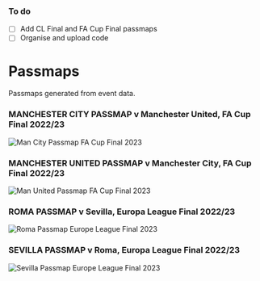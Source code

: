 ### To do
- [ ] Add CL Final and FA Cup Final passmaps
- [ ] Organise and upload code

# Passmaps
Passmaps generated from event data.

### MANCHESTER CITY PASSMAP v Manchester United, FA Cup Final 2022/23
![Man City Passmap FA Cup Final 2023](https://github.com/KeilanKenny/Football/assets/115564650/432741e2-0b4e-461a-a15a-8da0b0bebb96)

### MANCHESTER UNITED PASSMAP v Manchester City, FA Cup Final 2022/23
![Man United Passmap FA Cup Final 2023](https://github.com/KeilanKenny/Football/assets/115564650/b8d8371e-6dd8-49e8-a368-cb1bcb299628)

### ROMA PASSMAP v Sevilla, Europa League Final 2022/23
![Roma Passmap Europe League Final 2023](https://github.com/KeilanKenny/Football/assets/115564650/50a64c78-68f3-400d-a8d6-ad20d597c71e)

### SEVILLA PASSMAP v Roma, Europa League Final 2022/23
![Sevilla Passmap Europe League Final 2023](https://github.com/KeilanKenny/Football/assets/115564650/c2e6fc01-5adb-48ed-aa0b-ccc11936137a)
